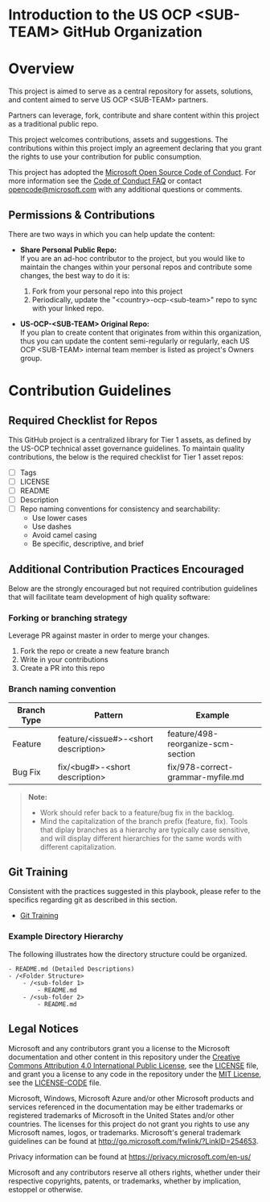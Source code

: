 # Introduction to the US OCP \<SUB-TEAM\> GitHub Organization

# Overview

This project is aimed to serve as a central repository for assets, solutions, and content aimed to serve US OCP \<SUB-TEAM\> partners.

Partners can leverage, fork, contribute and share content within this project as a traditional public repo.

This project welcomes contributions, assets and suggestions.  The contributions within this project imply an agreement declaring that you grant the rights to use your contribution for public consumption.

This project has adopted the [Microsoft Open Source Code of
Conduct](https://opensource.microsoft.com/codeofconduct/).
For more information see the [Code of Conduct
FAQ](https://opensource.microsoft.com/codeofconduct/faq/) or
contact [opencode@microsoft.com](mailto:opencode@microsoft.com) with any
additional questions or comments.

## Permissions & Contributions

There are two ways in which you can help update the content:

* **Share Personal Public Repo:** \
If you are an ad-hoc contributor to the project, but you would like to
maintain the changes within your personal repos and contribute some changes, the best way to do it is:

  1. Fork from your personal repo into this project
  2. Periodically, update the "\<country\>-ocp-\<sub-team\>" repo to sync with your linked repo.

* **US-OCP-\<SUB-TEAM\> Original Repo:** \
If you plan to create content that originates from within this organization, thus you can update the content semi-regularly or regularly, each US OCP \<SUB-TEAM\> internal team member is listed as project's Owners group. 

# Contribution Guidelines

## Required Checklist for Repos

This GitHub project is a centralized library for Tier 1 assets, as defined by the US-OCP technical asset governance guidelines.  To maintain quality contributions, the below is the required checklist for Tier 1 asset repos:

- [ ] Tags
- [ ] LICENSE
- [ ] README
- [ ] Description
- [ ] Repo naming conventions for consistency and searchability:
  - Use lower cases
  - Use dashes
  - Avoid camel casing
  - Be specific, descriptive, and brief 

## Additional Contribution Practices Encouraged

Below are the strongly encouraged but not required contribution guidelines that will facilitate team development of high quality software:

### Forking or branching strategy

Leverage PR against master in order to merge your changes.
  1. Fork the repo or create a new feature branch
  2. Write in your contributions
  3. Create a PR into this repo

### Branch naming convention

| Branch Type | Pattern | Example |
| - | - | - |
| Feature | feature/\<issue#>-\<short description> | feature/498-reorganize-scm-section |
| Bug Fix | fix/\<bug#>-\<short description> | fix/978-correct-grammar-myfile.md |

> **Note:**
>
> * Work should refer back to a feature/bug fix in the backlog.
> * Mind the capitalization of the branch prefix (feature, fix). Tools that
diplay branches as a hierarchy are typically case sensitive, and will display
different hierarchies for the same words with different capitalization.

## Git Training

Consistent with the practices suggested in this playbook, please refer to the
specifics regarding git as described in this section.

- [Git Training](https://gist.github.com/peterhurford/4d43aa5d6de114c0c741ba664c9c5ff5)


### Example Directory Hierarchy

The following illustrates how the directory structure could be organized.

```plaintext
- README.md (Detailed Descriptions)
- /<Folder Structure>
    - /<sub-folder 1>
        - README.md
    - /<sub-folder 2>
        - README.md
```

## Legal Notices

Microsoft and any contributors grant you a license to the Microsoft
documentation and other content in this repository under the
[Creative Commons Attribution 4.0 International Public License](https://creativecommons.org/licenses/by/4.0/legalcode),
see the [LICENSE](LICENSE) file, and grant you a license to any code in the
repository under the [MIT License](https://opensource.org/licenses/MIT), see the
[LICENSE-CODE](LICENSE-CODE) file.

Microsoft, Windows, Microsoft Azure and/or other Microsoft products and services
referenced in the documentation may be either trademarks or registered
trademarks of Microsoft in the United States and/or other countries.
The licenses for this project do not grant you rights to use any Microsoft
names, logos, or trademarks. Microsoft's general trademark guidelines can be
found at <http://go.microsoft.com/fwlink/?LinkID=254653>.

Privacy information can be found at <https://privacy.microsoft.com/en-us/>

Microsoft and any contributors reserve all others rights, whether under their
respective copyrights, patents, or trademarks, whether by implication, estoppel
or otherwise.

